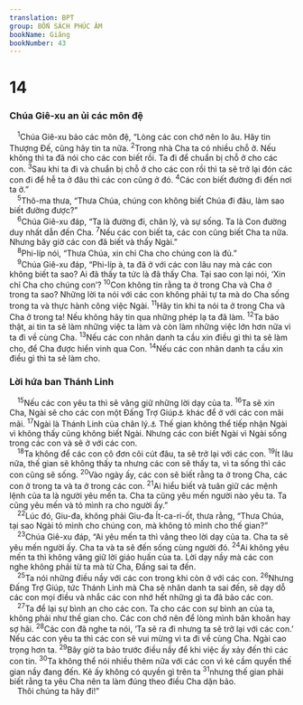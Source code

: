 ```yaml
---
translation: BPT
group: BỐN SÁCH PHÚC ÂM
bookName: Giăng 
bookNumber: 43
---
```


<div class="title"><h1>14</h1><h3>Chúa Giê-xu an ủi các môn đệ</h3></div>
<span class="verse gi_14_1"> <sup>1</sup>Chúa Giê-xu bảo các môn đệ, “Lòng các con chớ nên lo âu. Hãy tin Thượng Đế, cũng hãy tin ta nữa.</span>
<span class="verse gi_14_2"><sup>2</sup>Trong nhà Cha ta có nhiều chỗ ở. Nếu không thì ta đã nói cho các con biết rồi. Ta đi để chuẩn bị chỗ ở cho các con.</span>
<span class="verse gi_14_3"><sup>3</sup>Sau khi ta đi và chuẩn bị chỗ ở cho các con rồi thì ta sẽ trở lại đón các con đi để hễ ta ở đâu thì các con cũng ở đó.</span>
<span class="verse gi_14_4"><sup>4</sup>Các con biết đường đi đến nơi ta ở.”<br/></span>
<span class="verse gi_14_5"> <sup>5</sup>Thô-ma thưa, “Thưa Chúa, chúng con không biết Chúa đi đâu, làm sao biết đường được?”<br/></span>
<span class="verse gi_14_6"> <sup>6</sup>Chúa Giê-xu đáp, “Ta là đường đi, chân lý, và sự sống. Ta là Con đường duy nhất dẫn đến Cha.</span>
<span class="verse gi_14_7"><sup>7</sup>Nếu các con biết ta, các con cũng biết Cha ta nữa. Nhưng bây giờ các con đã biết và thấy Ngài.”<br/></span>
<span class="verse gi_14_8"> <sup>8</sup>Phi-líp nói, “Thưa Chúa, xin chỉ Cha cho chúng con là đủ.”<br/></span>
<span class="verse gi_14_9"> <sup>9</sup>Chúa Giê-xu đáp, “Phi-líp à, ta đã ở với các con lâu nay mà các con không biết ta sao? Ai đã thấy ta tức là đã thấy Cha. Tại sao con lại nói, ‘Xin chỉ Cha cho chúng con’?</span>
<span class="verse gi_14_10"><sup>10</sup>Con không tin rằng ta ở trong Cha và Cha ở trong ta sao? Những lời ta nói với các con không phải tự ta mà do Cha sống trong ta và thực hành công việc Ngài.</span>
<span class="verse gi_14_11"><sup>11</sup>Hãy tin khi ta nói ta ở trong Cha và Cha ở trong ta! Nếu không hãy tin qua những phép lạ ta đã làm.</span>
<span class="verse gi_14_12"><sup>12</sup>Ta bảo thật, ai tin ta sẽ làm những việc ta làm và còn làm những việc lớn hơn nữa vì ta đi về cùng Cha.</span>
<span class="verse gi_14_13"><sup>13</sup>Nếu các con nhân danh ta cầu xin điều gì thì ta sẽ làm cho, để Cha được hiển vinh qua Con.</span>
<span class="verse gi_14_14"><sup>14</sup>Nếu các con nhân danh ta cầu xin điều gì thì ta sẽ làm cho.<br/></span>
<div class="title"><h3>Lời hứa ban Thánh Linh</h3></div>
<span class="verse gi_14_15"> <sup>15</sup>Nếu các con yêu ta thì sẽ vâng giữ những lời dạy của ta.</span>
<span class="verse gi_14_16"><sup>16</sup>Ta sẽ xin Cha, Ngài sẽ cho các con một Đấng Trợ Giúp<a data-toggle="tooltip" data-placement="bottom" title="Hay “Đấng An Ủi” tức là Thánh Linh. Xem thêm câu 26.">⚓</a> khác để ở với các con mãi mãi.</span>
<span class="verse gi_14_17"><sup>17</sup>Ngài là Thánh Linh của chân lý.<a data-toggle="tooltip" data-placement="bottom" title="Đức Thánh Linh. Công tác của Ngài là giúp những người theo Chúa Giê-xu hiểu chân lý. Xem Gi 16:13.">⚓</a> Thế gian không thể tiếp nhận Ngài vì không thấy cũng không biết Ngài. Nhưng các con biết Ngài vì Ngài sống trong các con và sẽ ở với các con.<br/></span>
<span class="verse gi_14_18"> <sup>18</sup>Ta không để các con cô đơn côi cút đâu, ta sẽ trở lại với các con.</span>
<span class="verse gi_14_19"><sup>19</sup>Ít lâu nữa, thế gian sẽ không thấy ta nhưng các con sẽ thấy ta, vì ta sống thì các con cũng sẽ sống.</span>
<span class="verse gi_14_20"><sup>20</sup>Vào ngày ấy, các con sẽ biết rằng ta ở trong Cha, các con ở trong ta và ta ở trong các con.</span>
<span class="verse gi_14_21"><sup>21</sup>Ai hiểu biết và tuân giữ các mệnh lệnh của ta là người yêu mến ta. Cha ta cũng yêu mến người nào yêu ta. Ta cũng yêu mến và tỏ mình ra cho người ấy.”<br/></span>
<span class="verse gi_14_22"> <sup>22</sup>Lúc đó, Giu-đa, không phải Giu-đa Ít-ca-ri-ốt, thưa rằng, “Thưa Chúa, tại sao Ngài tỏ mình cho chúng con, mà không tỏ mình cho thế gian?”<br/></span>
<span class="verse gi_14_23"> <sup>23</sup>Chúa Giê-xu đáp, “Ai yêu mến ta thì vâng theo lời dạy của ta. Cha ta sẽ yêu mến người ấy. Cha ta và ta sẽ đến sống cùng người đó.</span>
<span class="verse gi_14_24"><sup>24</sup>Ai không yêu mến ta thì không vâng giữ lời giáo huấn của ta. Lời dạy nầy mà các con nghe không phải từ ta mà từ Cha, Đấng sai ta đến.<br/></span>
<span class="verse gi_14_25"> <sup>25</sup>Ta nói những điều nầy với các con trong khi còn ở với các con.</span>
<span class="verse gi_14_26"><sup>26</sup>Nhưng Đấng Trợ Giúp, tức Thánh Linh mà Cha sẽ nhân danh ta sai đến, sẽ dạy dỗ các con mọi điều và nhắc các con nhớ hết những gì ta đã bảo các con.<br/></span>
<span class="verse gi_14_27"> <sup>27</sup>Ta để lại sự bình an cho các con. Ta cho các con sự bình an của ta, không phải như thế gian cho. Các con chớ nên để lòng mình băn khoăn hay sợ hãi.</span>
<span class="verse gi_14_28"><sup>28</sup>Các con đã nghe ta nói, ‘Ta sẽ ra đi nhưng ta sẽ trở lại với các con.’ Nếu các con yêu ta thì các con sẽ vui mừng vì ta đi về cùng Cha. Ngài cao trọng hơn ta.</span>
<span class="verse gi_14_29"><sup>29</sup>Bây giờ ta bảo trước điều nầy để khi việc ấy xảy đến thì các con tin.</span>
<span class="verse gi_14_30"><sup>30</sup>Ta không thể nói nhiều thêm nữa với các con vì kẻ cầm quyền thế gian nầy đang đến. Kẻ ấy không có quyền gì trên ta</span>
<span class="verse gi_14_31"><sup>31</sup>nhưng thế gian phải biết rằng ta yêu Cha nên ta làm đúng theo điều Cha dặn bảo.<br/> Thôi chúng ta hãy đi!”<br/></span>
